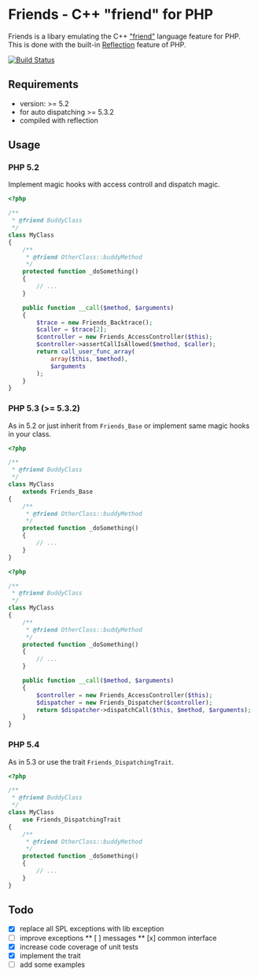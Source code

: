 # Friends - C++ "friend" for PHP
Friends is a libary emulating the C++
["friend"](http://www.parashift.com/c++-faq-lite/friends.html) language feature
for PHP. This is done with the built-in
[Reflection](http://php.net/manual/en/book.reflection.php) feature of PHP.

[![Build Status](https://secure.travis-ci.org/baranga/Friends.png)](http://travis-ci.org/baranga/Friends)


## Requirements
* version: >= 5.2
* for auto dispatching >= 5.3.2
* compiled with reflection

## Usage

### PHP 5.2
Implement magic hooks with access controll and dispatch magic.

```php
<?php

/**
 * @friend BuddyClass
 */
class MyClass
{
    /**
     * @friend OtherClass::buddyMethod
     */
    protected function _doSomething()
    {
        // ...
    }

    public function __call($method, $arguments)
    {
        $trace = new Friends_Backtrace();
        $caller = $trace[2];
        $controller = new Friends_AccessController($this);
        $controller->assertCallIsAllowed($method, $caller);
        return call_user_func_array(
            array($this, $method),
            $arguments
        );
    }
}
```

### PHP 5.3 (>= 5.3.2)
As in 5.2 or just inherit from `Friends_Base` or implement same magic hooks in
your class.

```php
<?php

/**
 * @friend BuddyClass
 */
class MyClass
    extends Friends_Base
{
    /**
     * @friend OtherClass::buddyMethod
     */
    protected function _doSomething()
    {
        // ...
    }
}
```

```php
<?php

/**
 * @friend BuddyClass
 */
class MyClass
{
    /**
     * @friend OtherClass::buddyMethod
     */
    protected function _doSomething()
    {
        // ...
    }

    public function __call($method, $arguments)
    {
        $controller = new Friends_AccessController($this);
        $dispatcher = new Friends_Dispatcher($controller);
        return $dispatcher->dispatchCall($this, $method, $arguments);
    }
}
```

### PHP 5.4
As in 5.3 or use the trait `Friends_DispatchingTrait`.

```php
<?php

/**
 * @friend BuddyClass
 */
class MyClass
    use Friends_DispatchingTrait
{
    /**
     * @friend OtherClass::buddyMethod
     */
    protected function _doSomething()
    {
        // ...
    }
}
```

## Todo
* [x] replace all SPL exceptions with lib exception
* [ ] improve exceptions
** [ ] messages
** [x] common interface
* [x] increase code coverage of unit tests
* [x] implement the trait
* [ ] add some examples
